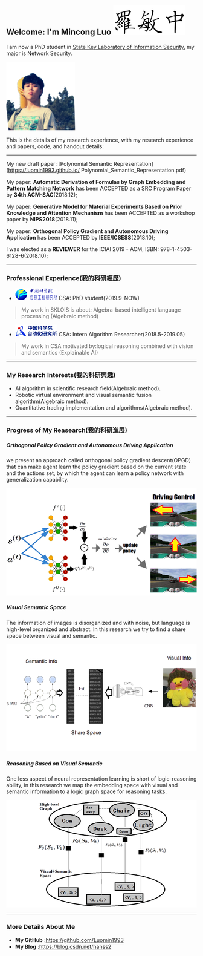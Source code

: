 ## Welcome: I'm Mincong Luo ![me](name.png)


I am now a PhD student in [State Key Laboratory of Information Security](http://www.sklois.cn/), my major is Network Security.

![me](me.png)

This is the details of my research experience, with my research experience and papers, code, and handout details:


-------------------------------------------

My new draft paper:
[Polynomial Semantic Representation](https://luomin1993.github.io/
Polynomial_Semantic_Representation.pdf)

My paper:
**Automatic Derivation of Formulas by Graph Embedding and Pattern Matching Network**
has been ACCEPTED as a SRC Program Paper by **34th ACM-SAC**(2018.12);


My paper:
**Generative Model for Material Experiments Based on Prior Knowledge and Attention Mechanism**
has been ACCEPTED as a workshop paper by **NIPS2018**(2018.11);


My paper:
**Orthogonal Policy Gradient and Autonomous Driving Application**
has been ACCEPTED by **IEEE/ICSESS**(2018.10);


I was elected as a **REVIEWER** for the ICIAI 2019 - ACM, ISBN: 978-1-4503-6128-6(2018.10);

-------------------------------------------
### Professional Experience(我的科研經歷)

- ![CSA](cv_iie.png)  CSA: PhD student(2019.9-NOW)

>My work in SKLOIS is about: Algebra-based intelligent language processing (Algebraic method)
 

- ![CSA](cv_csa.png)  CSA: Intern Algorithm Researcher(2018.5-2019.05)

>My work in CSA motivated by:logical reasoning combined with vision and semantics (Explainable AI)

-------------------------------------------
### My Research Interests(我的科研興趣)
- AI algorithm in scientific research field(Algebraic method).
- Robotic virtual environment and visual semantic fusion algorithm(Algebraic method).
- Quantitative trading implementation and algorithms(Algebraic method).


--------------------------------------------
### Progress of My Reasearch(我的科研進展)

##### Orthogonal Policy Gradient and Autonomous Driving Application
we present an approach called orthogonal policy gradient descent(OPGD) that can make agent learn the policy gradient based on the current state and the actions set, by which the agent can learn a policy network with generalization capability. 

![CSA](pro_auto.png)


##### Visual Semantic Space
The information of images is disorganized and with noise, but language is high-level organized and abstract. In this research we try to find a share space between visual and semantic.

![CSA](pro_sem.png)

##### Reasoning Based on Visual Semantic
One less aspect of neural representation learning is short of logic-reasoning ability, in this research we map the embedding space with visual and semantic information to a logic graph space for reasoning tasks.

![CSA](pro_reasoning.png)



-------------------------------------------
### More Details About Me

- **My GitHub** :https://github.com/Luomin1993
- **My Blog** :https://blog.csdn.net/hanss2

